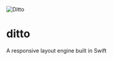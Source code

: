 ![Ditto](https://cloud.githubusercontent.com/assets/262767/17532199/1b30bd20-5e45-11e6-8988-42574b457487.png)

# ditto
A responsive layout engine built in Swift
